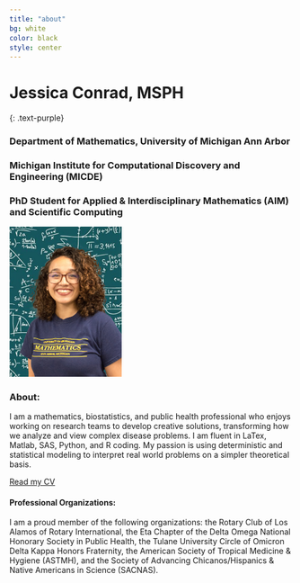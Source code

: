 ```yaml
---
title: "about"
bg: white
color: black
style: center 
---
```


# Jessica Conrad, MSPH
{: .text-purple}

### Department of Mathematics, University of Michigan Ann Arbor
### Michigan Institute for Computational Discovery and Engineering (MICDE)
### PhD Student for Applied & Interdisciplinary Mathematics (AIM) and Scientific Computing


<img src="./img/Conrad, Jessie_2021.jpg" alt="drawing" width="200"/>

### About:
I am a mathematics, biostatistics, and public health professional who enjoys working on research teams to develop creative solutions, transforming how we analyze and view complex disease problems. 
I am fluent in LaTex, Matlab, SAS, Python, and R coding. 
My passion is using deterministic and statistical modeling to interpret real world problems on a simpler theoretical basis.

[Read my CV](./pdf/Conrad_LongCV_2020.pdf)

#### Professional Organizations:
I am a proud member of the following organizations: the Rotary Club of Los Alamos of Rotary International, the Eta Chapter of the Delta Omega National Honorary Society in Public Health, the Tulane University Circle of Omicron Delta Kappa Honors Fraternity, the American Society of Tropical Medicine & Hygiene (ASTMH), and the Society of Advancing Chicanos/Hispanics & Native Americans in Science (SACNAS).


